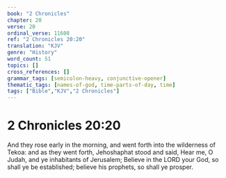 ```yaml
---
book: "2 Chronicles"
chapter: 20
verse: 20
ordinal_verse: 11608
ref: "2 Chronicles 20:20"
translation: "KJV"
genre: "History"
word_count: 51
topics: []
cross_references: []
grammar_tags: [semicolon-heavy, conjunctive-opener]
thematic_tags: [names-of-god, time-parts-of-day, time]
tags: ["Bible","KJV","2 Chronicles"]
---
```


# 2 Chronicles 20:20

And they rose early in the morning, and went forth into the wilderness of Tekoa: and as they went forth, Jehoshaphat stood and said, Hear me, O Judah, and ye inhabitants of Jerusalem; Believe in the LORD your God, so shall ye be established; believe his prophets, so shall ye prosper.
